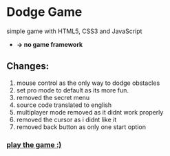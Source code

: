 # Dodge Game
simple game with HTML5, CSS3 and JavaScript
* **-> no game framework**

## Changes:
1. mouse control as the only way to dodge obstacles
2. set pro mode to default as its more fun.
3. removed the secret menu
4. source code translated to english
5. multiplayer mode removed as it didnt work properly
6. removed the cursor as i didnt like it
7. removed back button as only one start option


### [play the game :)](https://ariagomes.github.io/dodge-game/)
